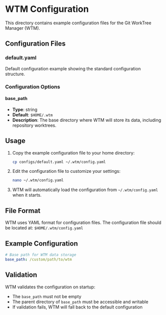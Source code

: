 # WTM Configuration

This directory contains example configuration files for the Git WorkTree Manager (WTM).

## Configuration Files

### default.yaml
Default configuration example showing the standard configuration structure.

### Configuration Options

#### base_path
- **Type**: string
- **Default**: `$HOME/.wtm`
- **Description**: The base directory where WTM will store its data, including repository worktrees.

## Usage

1. Copy the example configuration file to your home directory:
   ```bash
   cp configs/default.yaml ~/.wtm/config.yaml
   ```

2. Edit the configuration file to customize your settings:
   ```bash
   nano ~/.wtm/config.yaml
   ```

3. WTM will automatically load the configuration from `~/.wtm/config.yaml` when it starts.

## File Format

WTM uses YAML format for configuration files. The configuration file should be located at:
`$HOME/.wtm/config.yaml`

## Example Configuration

```yaml
# Base path for WTM data storage
base_path: /custom/path/to/wtm
```

## Validation

WTM validates the configuration on startup:
- The `base_path` must not be empty
- The parent directory of `base_path` must be accessible and writable
- If validation fails, WTM will fall back to the default configuration
